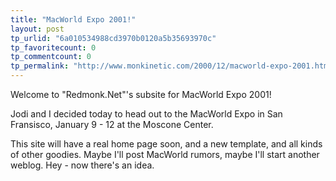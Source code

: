 ```yaml
---
title: "MacWorld Expo 2001!"
layout: post
tp_urlid: "6a010534988cd3970b0120a5b35693970c"
tp_favoritecount: 0
tp_commentcount: 0
tp_permalink: "http://www.monkinetic.com/2000/12/macworld-expo-2001.html"
---
```

Welcome to &quot;Redmonk.Net&quot;&#39;s subsite for MacWorld Expo 2001!

Jodi and I decided today to head out to the MacWorld Expo in San Fransisco, January 9 - 12 at the Moscone Center.

This site will have a real home page soon, and a new template, and all kinds of other goodies. Maybe I&#39;ll post MacWorld rumors, maybe I&#39;ll start another weblog. Hey - now there&#39;s an idea.
